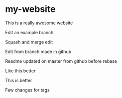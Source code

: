 # my-website

This is a really awesome website

Edit an example branch

Squash and merge edit

Edit from branch made in github

Readme updated on master from github before rebase

Like this better

This is better

Few changes for tags
